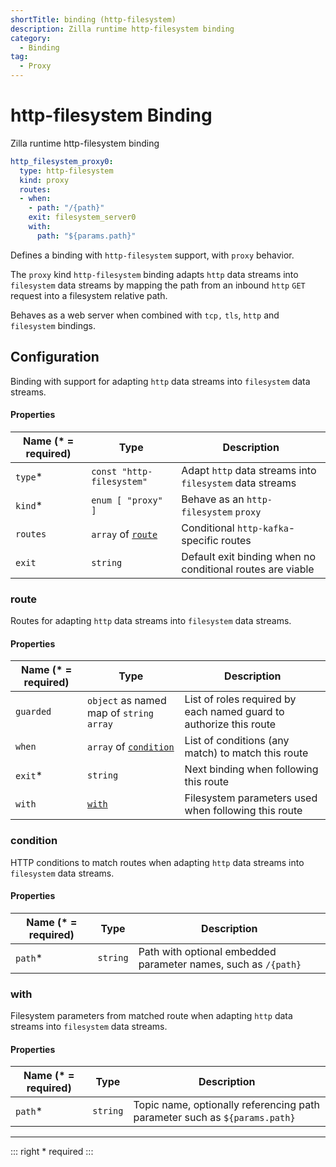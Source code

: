 ```yaml
---
shortTitle: binding (http-filesystem)
description: Zilla runtime http-filesystem binding
category:
  - Binding
tag:
  - Proxy
---
```


# http-filesystem Binding

Zilla runtime http-filesystem binding

```yaml {2}
http_filesystem_proxy0:
  type: http-filesystem
  kind: proxy
  routes:
  - when:
    - path: "/{path}"
    exit: filesystem_server0
    with:
      path: "${params.path}"
```

Defines a binding with `http-filesystem`  support, with `proxy` behavior.

The `proxy` kind `http-filesystem` binding adapts `http` data streams into `filesystem` data streams by mapping the path from an inbound `http` `GET` request into a filesystem relative path.

Behaves as a web server when combined with `tcp,` `tls`, `http` and `filesystem` bindings.

## Configuration

Binding with support for adapting `http` data streams into `filesystem` data streams.

#### Properties

| Name (\* = required) | Type                                                     | Description                                                |
| -------------------- | -------------------------------------------------------- | ---------------------------------------------------------- |
| `type`\*             | `const "http-filesystem"`                                | Adapt `http` data streams into `filesystem` data streams   |
| `kind`\*             | `enum [ "proxy" ]`                                       | Behave as an `http-filesystem` `proxy`                     |
| `routes`             | `array` of [`route`](binding-http-filesystem.md#route) | Conditional `http-kafka`-specific routes                   |
| `exit`               | `string`                                                 | Default exit binding when no conditional routes are viable |

### route

Routes for adapting `http` data streams into `filesystem` data streams.

#### Properties

| Name (\* = required) | Type                                                           | Description                                                        |
| -------------------- | -------------------------------------------------------------- | ------------------------------------------------------------------ |
| `guarded`            | `object` as named map of `string` `array`                      | List of roles required by each named guard to authorize this route |
| `when`               | `array` of [`condition`](binding-http-filesystem.md#condition) | List of conditions (any match) to match this route                 |
| `exit`\*             | `string`                                                       | Next binding when following this route                             |
| `with`               | [`with`](binding-http-filesystem.md#with)                      | Filesystem parameters used when following this route               |

### condition

HTTP conditions to match routes when adapting `http` data streams into `filesystem` data streams.

#### Properties

| Name (\* = required) | Type     | Description                                                    |
| -------------------- | -------- | -------------------------------------------------------------- |
| `path`\*             | `string` | Path with optional embedded parameter names, such as `/{path}` |

### with

Filesystem parameters from matched route when adapting `http` data streams into `filesystem` data streams.

#### Properties

| Name (\* = required) | Type     | Description                                                                |
| -------------------- | -------- | -------------------------------------------------------------------------- |
| `path`\*             | `string` | Topic name, optionally referencing path parameter such as `${params.path}` |

---

::: right
\* required
:::
